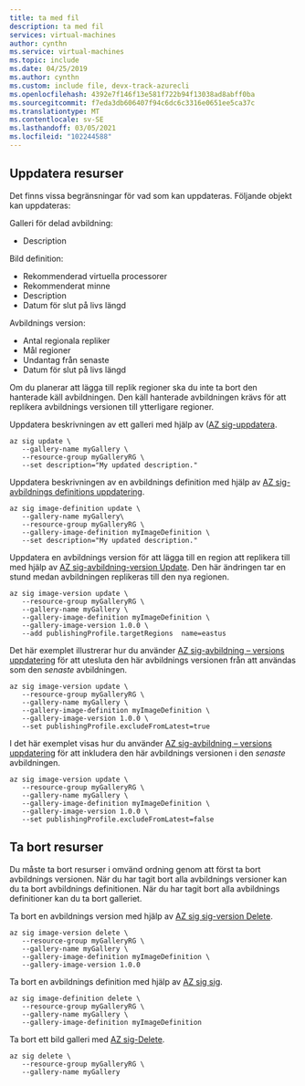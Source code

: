 ```yaml
---
title: ta med fil
description: ta med fil
services: virtual-machines
author: cynthn
ms.service: virtual-machines
ms.topic: include
ms.date: 04/25/2019
ms.author: cynthn
ms.custom: include file, devx-track-azurecli
ms.openlocfilehash: 4392e7f146f13e581f722b94f13038ad8abff0ba
ms.sourcegitcommit: f7eda3db606407f94c6dc6c3316e0651ee5ca37c
ms.translationtype: MT
ms.contentlocale: sv-SE
ms.lasthandoff: 03/05/2021
ms.locfileid: "102244588"
---
```

## <a name="update-resources"></a>Uppdatera resurser

Det finns vissa begränsningar för vad som kan uppdateras. Följande objekt kan uppdateras: 

Galleri för delad avbildning:
- Description

Bild definition:
- Rekommenderad virtuella processorer
- Rekommenderat minne
- Description
- Datum för slut på livs längd

Avbildnings version:
- Antal regionala repliker
- Mål regioner
- Undantag från senaste
- Datum för slut på livs längd

Om du planerar att lägga till replik regioner ska du inte ta bort den hanterade käll avbildningen. Den käll hanterade avbildningen krävs för att replikera avbildnings versionen till ytterligare regioner. 

Uppdatera beskrivningen av ett galleri med hjälp av ([AZ sig-uppdatera](/cli/azure/sig#az-sig-update). 

```azurecli-interactive
az sig update \
   --gallery-name myGallery \
   --resource-group myGalleryRG \
   --set description="My updated description."
```


Uppdatera beskrivningen av en avbildnings definition med hjälp av [AZ sig-avbildnings definitions uppdatering](/cli/azure/sig/image-definition#az-sig-image-definition-update).

```azurecli-interactive
az sig image-definition update \
   --gallery-name myGallery\
   --resource-group myGalleryRG \
   --gallery-image-definition myImageDefinition \
   --set description="My updated description."
```

Uppdatera en avbildnings version för att lägga till en region att replikera till med hjälp av [AZ sig-avbildning-version Update](/cli/azure/sig/image-definition#az-sig-image-definition-update). Den här ändringen tar en stund medan avbildningen replikeras till den nya regionen.

```azurecli-interactive
az sig image-version update \
   --resource-group myGalleryRG \
   --gallery-name myGallery \
   --gallery-image-definition myImageDefinition \
   --gallery-image-version 1.0.0 \
   --add publishingProfile.targetRegions  name=eastus
```

Det här exemplet illustrerar hur du använder [AZ sig-avbildning – versions uppdatering](/cli/azure/sig/image-definition#az-sig-image-definition-update) för att utesluta den här avbildnings versionen från att användas som den *senaste* avbildningen.

```azurecli-interactive
az sig image-version update \
   --resource-group myGalleryRG \
   --gallery-name myGallery \
   --gallery-image-definition myImageDefinition \
   --gallery-image-version 1.0.0 \
   --set publishingProfile.excludeFromLatest=true
```

I det här exemplet visas hur du använder [AZ sig-avbildning – versions uppdatering](/cli/azure/sig/image-definition#az-sig-image-definition-update) för att inkludera den här avbildnings versionen i den *senaste* avbildningen.

```azurecli-interactive
az sig image-version update \
   --resource-group myGalleryRG \
   --gallery-name myGallery \
   --gallery-image-definition myImageDefinition \
   --gallery-image-version 1.0.0 \
   --set publishingProfile.excludeFromLatest=false
```

## <a name="delete-resources"></a>Ta bort resurser

Du måste ta bort resurser i omvänd ordning genom att först ta bort avbildnings versionen. När du har tagit bort alla avbildnings versioner kan du ta bort avbildnings definitionen. När du har tagit bort alla avbildnings definitioner kan du ta bort galleriet. 

Ta bort en avbildnings version med hjälp av [AZ sig sig-version Delete](/cli/azure/sig/image-version#az-sig-image-version-delete).

```azurecli-interactive
az sig image-version delete \
   --resource-group myGalleryRG \
   --gallery-name myGallery \
   --gallery-image-definition myImageDefinition \
   --gallery-image-version 1.0.0 
```

Ta bort en avbildnings definition med hjälp av [AZ sig sig](/cli/azure/sig/image-definition#az-sig-image-definition-delete).

```azurecli-interactive
az sig image-definition delete \
   --resource-group myGalleryRG \
   --gallery-name myGallery \
   --gallery-image-definition myImageDefinition
```


Ta bort ett bild galleri med [AZ sig-Delete](/cli/azure/sig#az-sig-delete).

```azurecli-interactive
az sig delete \
   --resource-group myGalleryRG \
   --gallery-name myGallery
```